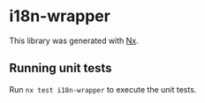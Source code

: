 # i18n-wrapper

This library was generated with [Nx](https://nx.dev).

## Running unit tests

Run `nx test i18n-wrapper` to execute the unit tests.

